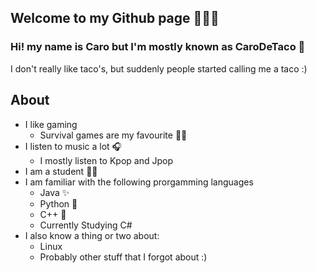 ## Welcome to my Github page 🤠🤠🤠
### Hi! my name is Caro but I'm mostly known as CaroDeTaco 🌮
I don't really like taco's, but suddenly people started calling me a taco :)
<br/>

## About
* I like gaming
  * Survival games are my favourite 🧟💖
* I listen to music a lot 🎧
  * I mostly listen to Kpop and Jpop
* I am a student 🧑‍🎓
* I am familiar with the following prorgamming languages
  * Java ✨
  * Python 🐍
  * C++ 🍆
  * Currently Studying C#
* I also know a thing or two about:
  * Linux
  * Probably other stuff that I forgot about :)
  

